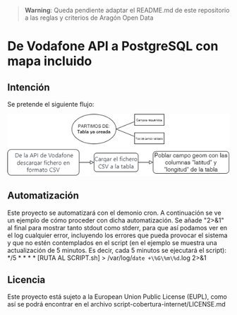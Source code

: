 > **Warning**:
> Queda pendiente adaptar el README.md de este repositorio a las reglas y criterios de Aragón Open Data
# De Vodafone API a PostgreSQL con mapa incluido
## Intención
Se pretende el siguiente flujo:

![alt text](https://github.com/aragonopendata/script-cobertura-internet/blob/main/images/schema.png)
## Automatización
Este proyecto se automatizará con el demonio cron. A continuación se ve un ejemplo de cómo proceder con dicha automatización. Se añade "2>&1" al final para mostrar tanto stdout como stderr, para que así podamos ver en el log cualquier error, incluyendo los errores que pueda provocar el sistema y que no estén contemplados en el script (en el ejemplo se muestra una actualización de 5 minutos. Es decir, cada 5 minutos se ejecutará el script):
*/5 * * * * [RUTA AL SCRIPT.sh] > /var/log/`date +\%G\%m\%d`.log 2>&1
## Licencia
Este proyecto está sujeto a la European Union Public License (EUPL), como así se podrá encontrar en el archivo script-cobertura-internet/LICENSE.md
